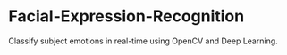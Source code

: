 # Facial-Expression-Recognition
Classify subject emotions in real-time using OpenCV and Deep Learning.
